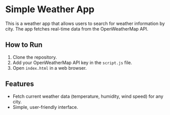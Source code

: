 # Simple Weather App

This is a weather app that allows users to search for weather information by city. The app fetches real-time data from the OpenWeatherMap API.

## How to Run

1. Clone the repository.
2. Add your OpenWeatherMap API key in the `script.js` file.
3. Open `index.html` in a web browser.

## Features

- Fetch current weather data (temperature, humidity, wind speed) for any city.
- Simple, user-friendly interface.
